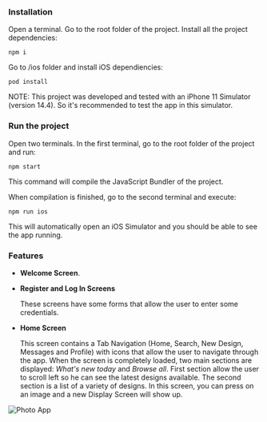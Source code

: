 
### Installation

Open a terminal. Go to the root folder of the project. Install all the project dependencies:

    npm i

Go to /ios folder and install iOS dependiencies:

    pod install

NOTE: This project was developed and tested with an iPhone 11 Simulator (version 14.4). So it's recommended to test the app in this simulator.

### Run the project

Open two terminals.
In the first terminal, go to the root folder of the project and run:

    npm start

This command will compile the JavaScript Bundler of the project.

When compilation is finished, go to the second terminal and execute:

    npm run ios

This will automatically open an iOS Simulator and you should be able to see the app running.

### Features

* **Welcome Screen**.
* **Register and Log In Screens**

  These screens have some forms that allow the user to enter some credentials.
    
* **Home Screen** 

  This screen contains a Tab Navigation (Home, Search, New Design, Messages and Profile) with icons that allow the user to navigate through the app.
  When the screen is completely loaded, two main sections are displayed: *What's new today* and *Browse all*. First section allow the user to scroll left so he can see the latest designs available. The second section is a list of a variety of designs. In this screen, you can press on an image and a new Display Screen will show up.

![Photo App](https://hnet.com/video-to-gif/viewimage/20210511-07-xWF53HfyTN6B8Jnu-XVYoP7-HNET)

